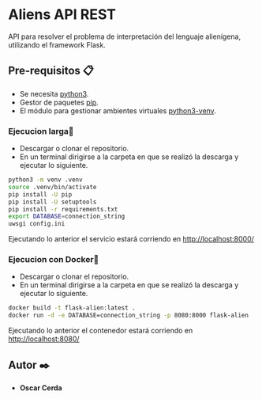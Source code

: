 # Aliens API REST
API para resolver el problema de interpretación del lenguaje alienígena, utilizando el framework Flask.




## Pre-requisitos 📋

* Se necesita [python3](https://www.python.org/download/releases/3.0/).
* Gestor de paquetes [pip](https://pip.pypa.io/en/stable/).
* El módulo para gestionar ambientes virtuales [python3-venv](https://pypi.org/project/virtualenv/).

### Ejecucion larga🔧

* Descargar o clonar el repositorio.
* En un terminal dirigirse a la carpeta en que se realizó la descarga y ejecutar lo siguiente.

```sh
python3 -m venv .venv
source .venv/bin/activate
pip install -U pip
pip install -U setuptools
pip install -r requirements.txt
export DATABASE=connection_string
uwsgi config.ini
```
Ejecutando lo anterior el servicio estará corriendo en [http://localhost:8000/](http://localhost:8000/)

### Ejecucion con Docker🔧



* Descargar o clonar el repositorio.
* En un terminal dirigirse a la carpeta en que se realizó la descarga y ejecutar lo siguiente.
```sh
docker build -t flask-alien:latest .
docker run -d -e DATABASE=connection_string -p 8080:8000 flask-alien
```
Ejecutando lo anterior el contenedor estará corriendo en [http://localhost:8080/](http://localhost:8080/)

## Autor ✒️

* **Oscar Cerda**